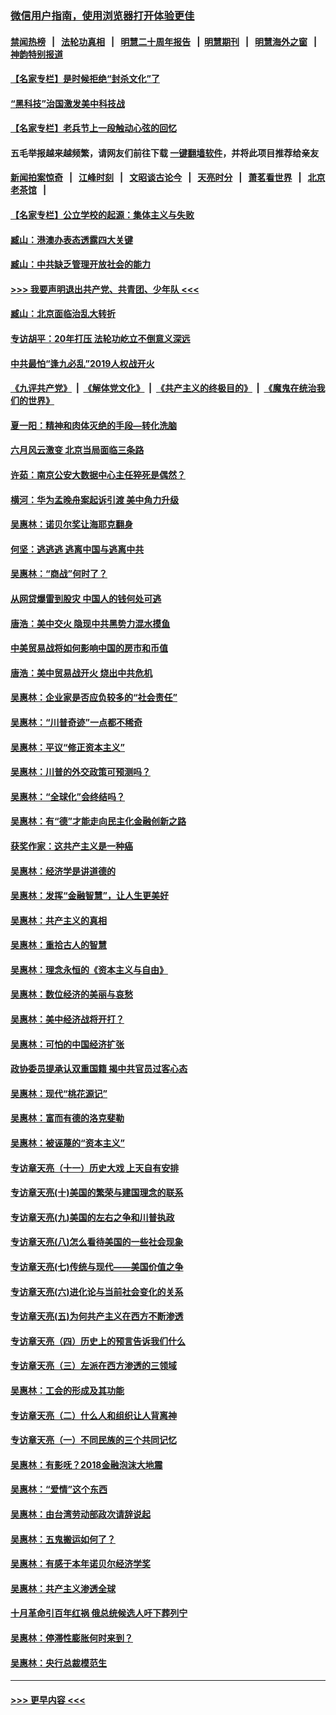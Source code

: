 ### [微信用户指南，使用浏览器打开体验更佳](https://github.com/gfw-breaker/banned-news1/blob/master/indexes/wechat-guide.md?t=0)
#### [禁闻热榜](热点新闻.md?t=0)  &nbsp;&nbsp;|&nbsp;&nbsp; [法轮功真相](https://github.com/gfw-breaker/truth/blob/master/README.md?t=0) &nbsp;&nbsp;|&nbsp;&nbsp; [明慧二十周年报告](https://github.com/gfw-breaker/mh-reports/blob/master/README.md?t=0) &nbsp;&nbsp;|&nbsp;&nbsp;[明慧期刊](https://github.com/gfw-breaker/mh-qikan) &nbsp;&nbsp;|&nbsp;&nbsp; [明慧海外之窗](https://github.com/gfw-breaker/mh-news/blob/master/README.md?t=0) &nbsp;&nbsp;|&nbsp;&nbsp; [神韵特别报道](https://github.com/gfw-breaker/mh-news/blob/master/shenyun.md?t=0)
#### [【名家专栏】是时候拒绝“封杀文化”了](../pages/nsc423/n11814093.md?t=02151202) 
#### [“黑科技”治国激发美中科技战](../pages/nsc423/n11638056.md?t=02151202) 
#### [【名家专栏】老兵节上一段触动心弦的回忆](../pages/nsc423/n11646016.md?t=02151202) 
#### 五毛举报越来越频繁，请网友们前往下载 [一键翻墙软件](https://github.com/gfw-breaker/ssr-accounts)，并将此项目推荐给亲友
#### [新闻拍案惊奇](https://github.com/gfw-breaker/banned-news1/blob/master/pages/link4.md) &nbsp;&nbsp;|&nbsp;&nbsp; [江峰时刻](https://github.com/gfw-breaker/banned-news1/blob/master/pages/link4.md) &nbsp;&nbsp;|&nbsp;&nbsp; [文昭谈古论今](https://github.com/gfw-breaker/banned-news1/blob/master/pages/link4.md) &nbsp;&nbsp;|&nbsp;&nbsp; [天亮时分](https://github.com/gfw-breaker/banned-news1/blob/master/pages/link4.md) &nbsp;&nbsp;|&nbsp;&nbsp; [萧茗看世界](https://github.com/gfw-breaker/banned-news1/blob/master/pages/link4.md) &nbsp;&nbsp;|&nbsp;&nbsp; [北京老茶馆](https://github.com/gfw-breaker/banned-news1/blob/master/pages/link4.md) &nbsp;&nbsp;|&nbsp;&nbsp; 
#### [【名家专栏】公立学校的起源：集体主义与失败](../pages/nsc423/n11601833.md?t=02151202) 
#### [臧山：港澳办表态透露四大关键](../pages/nsc423/n11421628.md?t=02151202) 
#### [臧山：中共缺乏管理开放社会的能力](../pages/nsc423/n11407457.md?t=02151202) 
#### [>>> 我要声明退出共产党、共青团、少年队 <<<](https://github.com/begood0513/goodnews/blob/master/quit/letter.md) 
#### [臧山：北京面临治乱大转折](../pages/nsc423/n11406895.md?t=02151202) 
#### [专访胡平：20年打压 法轮功屹立不倒意义深远](../pages/nsc423/n11398800.md?t=02151202) 
#### [中共最怕“逢九必乱”2019人权战开火](../pages/nsc423/n11385248.md?t=02151202) 
#### [《九评共产党》](https://github.com/begood0513/9ping.md/blob/master/README.md) &nbsp;|&nbsp; [《解体党文化》](../../../../jtdwh.md/blob/master/README.md)  &nbsp;|&nbsp; [《共产主义的终极目的》](../../../../gczydzjmd.md/blob/master/README.md) &nbsp;|&nbsp; [《魔鬼在统治我们的世界》](../../../../mgztzwmdsj.md/blob/master/README.md) 
#### [夏一阳：精神和肉体灭绝的手段—转化洗脑](../pages/nsc423/n11368250.md?t=02151202) 
#### [六月风云激变 北京当局面临三条路](../pages/nsc423/n11313668.md?t=02151202) 
#### [许茹：南京公安大数据中心主任猝死是偶然？](../pages/nsc423/n11064744.md?t=02151202) 
#### [横河：华为孟晚舟案起诉引渡 美中角力升级](../pages/nsc423/n11027230.md?t=02151202) 
#### [吴惠林：诺贝尔奖让海耶克翻身](../pages/nsc423/n10890049.md?t=02151202) 
#### [何坚：逃逃逃 逃离中国与逃离中共](../pages/nsc423/n10592891.md?t=02151202) 
#### [吴惠林：“商战”何时了？](../pages/nsc423/n10573558.md?t=02151202) 
#### [从网贷爆雷到股灾 中国人的钱何处可逃](../pages/nsc423/n10572800.md?t=02151202) 
#### [唐浩：美中交火 隐现中共黑势力混水摸鱼](../pages/nsc423/n10544040.md?t=02151202) 
#### [中美贸易战将如何影响中国的房市和币值](../pages/nsc423/n10543697.md?t=02151202) 
#### [唐浩：美中贸易战开火 烧出中共危机](../pages/nsc423/n10540126.md?t=02151202) 
#### [吴惠林：企业家是否应负较多的“社会责任”](../pages/nsc423/n10535022.md?t=02151202) 
#### [吴惠林：“川普奇迹”一点都不稀奇](../pages/nsc423/n10512808.md?t=02151202) 
#### [吴惠林：平议“修正资本主义”](../pages/nsc423/n10495724.md?t=02151202) 
#### [吴惠林：川普的外交政策可预测吗？](../pages/nsc423/n10462387.md?t=02151202) 
#### [吴惠林：“全球化”会终结吗？](../pages/nsc423/n10452838.md?t=02151202) 
#### [吴惠林：有“德”才能走向民主化金融创新之路](../pages/nsc423/n10432292.md?t=02151202) 
#### [获奖作家：这共产主义是一种癌](../pages/nsc423/n10431541.md?t=02151202) 
#### [吴惠林：经济学是讲道德的](../pages/nsc423/n10398014.md?t=02151202) 
#### [吴惠林：发挥“金融智慧”，让人生更美好](../pages/nsc423/n10375019.md?t=02151202) 
#### [吴惠林：共产主义的真相](../pages/nsc423/n10351394.md?t=02151202) 
#### [吴惠林：重拾古人的智慧](../pages/nsc423/n10337691.md?t=02151202) 
#### [吴惠林：理念永恒的《资本主义与自由》](../pages/nsc423/n10316274.md?t=02151202) 
#### [吴惠林：数位经济的美丽与哀愁](../pages/nsc423/n10292946.md?t=02151202) 
#### [吴惠林：美中经济战将开打？](../pages/nsc423/n10258825.md?t=02151202) 
#### [吴惠林：可怕的中国经济扩张](../pages/nsc423/n10219147.md?t=02151202) 
#### [政协委员提承认双重国籍 揭中共官员过客心态](../pages/nsc423/n10208809.md?t=02151202) 
#### [吴惠林：现代“桃花源记”](../pages/nsc423/n10185234.md?t=02151202) 
#### [吴惠林：富而有德的洛克斐勒](../pages/nsc423/n10142264.md?t=02151202) 
#### [吴惠林：被诬蔑的“资本主义”](../pages/nsc423/n10124816.md?t=02151202) 
#### [专访章天亮（十一）历史大戏 上天自有安排](../pages/nsc423/n10094905.md?t=02151202) 
#### [专访章天亮(十)美国的繁荣与建国理念的联系](../pages/nsc423/n10094899.md?t=02151202) 
#### [专访章天亮(九)美国的左右之争和川普执政](../pages/nsc423/n10094889.md?t=02151202) 
#### [专访章天亮(八)怎么看待美国的一些社会现象](../pages/nsc423/n10094857.md?t=02151202) 
#### [专访章天亮(七)传统与现代——美国价值之争](../pages/nsc423/n10093140.md?t=02151202) 
#### [专访章天亮(六)进化论与当前社会变化的关系](../pages/nsc423/n10092036.md?t=02151202) 
#### [专访章天亮(五)为何共产主义在西方不断渗透](../pages/nsc423/n10083620.md?t=02151202) 
#### [专访章天亮（四）历史上的预言告诉我们什么](../pages/nsc423/n10083606.md?t=02151202) 
#### [专访章天亮（三）左派在西方渗透的三领域](../pages/nsc423/n10081115.md?t=02151202) 
#### [吴惠林：工会的形成及其功能](../pages/nsc423/n10080633.md?t=02151202) 
#### [专访章天亮（二）什么人和组织让人背离神](../pages/nsc423/n10076637.md?t=02151202) 
#### [专访章天亮（一）不同民族的三个共同记忆](../pages/nsc423/n10074188.md?t=02151202) 
#### [吴惠林：有影呒？2018金融泡沫大地震](../pages/nsc423/n10040534.md?t=02151202) 
#### [吴惠林：“爱情”这个东西](../pages/nsc423/n10019423.md?t=02151202) 
#### [吴惠林：由台湾劳动部政次请辞说起](../pages/nsc423/n9979679.md?t=02151202) 
#### [吴惠林：五鬼搬运如何了？](../pages/nsc423/n9925338.md?t=02151202) 
#### [吴惠林：有感于本年诺贝尔经济学奖](../pages/nsc423/n9871883.md?t=02151202) 
#### [吴惠林：共产主义渗透全球](../pages/nsc423/n9812748.md?t=02151202) 
#### [十月革命引百年红祸 俄总统候选人吁下葬列宁](../pages/nsc423/n9810182.md?t=02151202) 
#### [吴惠林：停滞性膨胀何时来到？](../pages/nsc423/n9764136.md?t=02151202) 
#### [吴惠林：央行总裁模范生](../pages/nsc423/n9728134.md?t=02151202) 

----
#### [ >>> 更早内容 <<< ](../indexes/nsc423-earlier.md)
